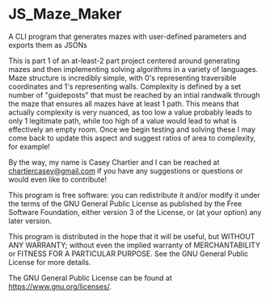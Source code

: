 # JS_Maze_Maker
A CLI program that generates mazes with user-defined parameters and exports them as JSONs

This is part 1 of an at-least-2 part project centered around generating mazes and then implementing solving algorithms in a variety of languages. Maze structure is incredibly simple, with 0's representing traversible coordinates and 1's representing walls. 
Complexity is defined by a set number of "guideposts" that must be reached by an intial randwalk through the maze that ensures all mazes have at least 1 path. This means that actually complexity is very nuanced, as too low a value probably leads to only 1 legitimate path, while too high of a value would lead to what is effectively an empty room. Once we begin testing and solving these I may come back to update this aspect and suggest ratios of area to complexity, for example! 

By the way, my name is Casey Chartier and I can be reached at chartiercasey@gmail.com if you have any suggestions or questions or would even like to contribute! 

This program is free software: you can redistribute it and/or modify it under the terms of the GNU General Public License as published by the Free Software Foundation, either version 3 of the License, or (at your option) any later version.

This program is distributed in the hope that it will be useful, but WITHOUT ANY WARRANTY; without even the implied warranty of MERCHANTABILITY or FITNESS FOR A PARTICULAR PURPOSE. See the GNU General Public License for more details.

 The GNU General Public License can be found at <https://www.gnu.org/licenses/>.
